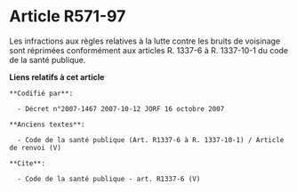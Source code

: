 # Article R571-97

Les infractions aux règles relatives à la lutte contre les bruits de voisinage sont réprimées conformément aux articles R.
1337-6 à R. 1337-10-1 du code de la santé publique.

**Liens relatifs à cet article**

	**Codifié par**:

	  - Décret n°2007-1467 2007-10-12 JORF 16 octobre 2007

	**Anciens textes**:

	  - Code de la santé publique (Art. R1337-6 à R. 1337-10-1) / Article de renvoi (V)

	**Cite**:

	  - Code de la santé publique - art. R1337-6 (V)
